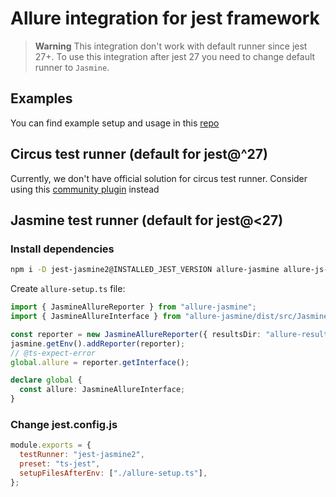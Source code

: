 # Allure integration for jest framework

> **Warning**
> This integration don't work with default runner since jest 27+.
> To use this integration after jest 27 you need to change default runner to `Jasmine`.

## Examples

You can find example setup and usage in this [repo](https://github.com/vovsemenv/allure-jest-example)

## Circus test runner (default for jest@^27)

Currently, we don't have official solution for circus test runner. Consider using this [community plugin](https://github.com/ryparker/jest-circus-allure-environment) instead

## Jasmine test runner (default for jest@<27)

### Install dependencies

```bash
npm i -D jest-jasmine2@INSTALLED_JEST_VERSION allure-jasmine allure-js-commons @types/jasmine
```

Create `allure-setup.ts` file:

```typescript
import { JasmineAllureReporter } from "allure-jasmine";
import { JasmineAllureInterface } from "allure-jasmine/dist/src/JasmineAllureReporter";

const reporter = new JasmineAllureReporter({ resultsDir: "allure-results" });
jasmine.getEnv().addReporter(reporter);
// @ts-expect-error
global.allure = reporter.getInterface();

declare global {
  const allure: JasmineAllureInterface;
}
```

### Change jest.config.js

```js
module.exports = {
  testRunner: "jest-jasmine2",
  preset: "ts-jest",
  setupFilesAfterEnv: ["./allure-setup.ts"],
};
```

